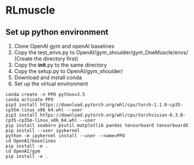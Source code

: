 # RLmuscle

## Set up python environment
1. Clone OpenAI gym and openAI baselines
2. Copy the test_envs.py to OpenAI/gym_shoulder/gym_OneMuscle/envs/ (Create the directory first)
3. Copy the __init__.py to the same directory
4. Copy the setup.py to OpenAI/gym_shoulder/
5. Download and install conda
6. Set up the virtual environment
```console
conda create -n PPO python=3.5
conda activate PPO
pip3 install https://download.pytorch.org/whl/cpu/torch-1.1.0-cp35-cp35m-linux_x86_64.whl --user
pip3 install https://download.pytorch.org/whl/cpu/torchvision-0.3.0-cp35-cp35m-linux_x86_64.whl --user
pip install seaborn psutil matplotlib pandas tensorboard tensorboardX
pip install --user ipykernel
python -m ipykernel install --user --name=PPO
cd OpenAI/baselines
pip install -e .
cd OpenAI/gym
pip install -e .
```
